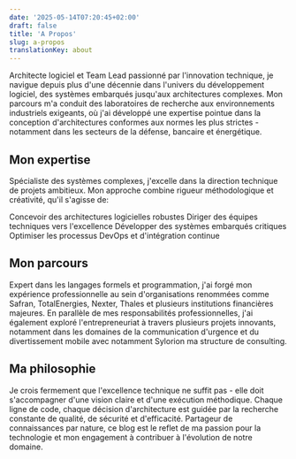 ```yaml
---
date: '2025-05-14T07:20:45+02:00'
draft: false
title: 'A Propos'
slug: a-propos 
translationKey: about
---
```


Architecte logiciel et Team Lead passionné par l'innovation technique, je navigue depuis plus d'une décennie dans l'univers du développement logiciel, des systèmes embarqués jusqu'aux architectures complexes.
Mon parcours m'a conduit des laboratoires de recherche aux environnements industriels exigeants, où j'ai développé une expertise pointue dans la conception d'architectures conformes aux normes les plus strictes - notamment dans les secteurs de la défense, bancaire et énergétique.

## Mon expertise
Spécialiste des systèmes complexes, j'excelle dans la direction technique de projets ambitieux. Mon approche combine rigueur méthodologique et créativité, qu'il s'agisse de:

Concevoir des architectures logicielles robustes
Diriger des équipes techniques vers l'excellence
Développer des systèmes embarqués critiques
Optimiser les processus DevOps et d'intégration continue

## Mon parcours
Expert dans les langages formels et programmation, j'ai forgé mon expérience professionnelle au sein d'organisations renommées comme Safran, TotalEnergies, Nexter, Thales et plusieurs institutions financières majeures.
En parallèle de mes responsabilités professionnelles, j'ai également exploré l'entrepreneuriat à travers plusieurs projets innovants, notamment dans les domaines de la communication d'urgence et du divertissement mobile avec notamment Sylorion ma structure de consulting. 

## Ma philosophie
Je crois fermement que l'excellence technique ne suffit pas - elle doit s'accompagner d'une vision claire et d'une exécution méthodique. Chaque ligne de code, chaque décision d'architecture est guidée par la recherche constante de qualité, de sécurité et d'efficacité.
Partageur de connaissances par nature, ce blog est le reflet de ma passion pour la technologie et mon engagement à contribuer à l'évolution de notre domaine.